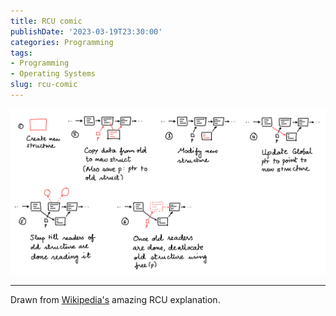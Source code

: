 ```yaml
---
title: RCU comic
publishDate: '2023-03-19T23:30:00'
categories: Programming
tags:
- Programming
- Operating Systems
slug: rcu-comic
---
```


![From my notes](/articles/2023/res/RCU.jpg)

----

Drawn from [Wikipedia's](https://en.wikipedia.org/wiki/Read-copy-update) amazing RCU explanation.
